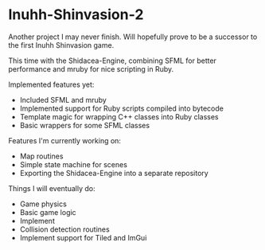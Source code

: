 # Inuhh-Shinvasion-2

Another project I may never finish.
Will hopefully prove to be a successor to the first Inuhh Shinvasion game.

This time with the Shidacea-Engine, combining SFML for better performance and mruby for nice scripting in Ruby.

Implemented features yet:

* Included SFML and mruby
* Implemented support for Ruby scripts compiled into bytecode
* Template magic for wrapping C++ classes into Ruby classes
* Basic wrappers for some SFML classes

Features I'm currently working on:

* Map routines
* Simple state machine for scenes
* Exporting the Shidacea-Engine into a separate repository

Things I will eventually do:

* Game physics
* Basic game logic
* Implement 
* Collision detection routines
* Implement support for Tiled and ImGui